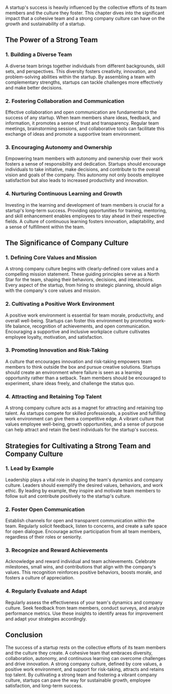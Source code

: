 
A startup's success is heavily influenced by the collective efforts of its team members and the culture they foster. This chapter dives into the significant impact that a cohesive team and a strong company culture can have on the growth and sustainability of a startup.

The Power of a Strong Team
--------------------------

### 1. Building a Diverse Team

A diverse team brings together individuals from different backgrounds, skill sets, and perspectives. This diversity fosters creativity, innovation, and problem-solving abilities within the startup. By assembling a team with complementary strengths, startups can tackle challenges more effectively and make better decisions.

### 2. Fostering Collaboration and Communication

Effective collaboration and open communication are fundamental to the success of any startup. When team members share ideas, feedback, and information, it promotes a sense of trust and transparency. Regular team meetings, brainstorming sessions, and collaborative tools can facilitate this exchange of ideas and promote a supportive team environment.

### 3. Encouraging Autonomy and Ownership

Empowering team members with autonomy and ownership over their work fosters a sense of responsibility and dedication. Startups should encourage individuals to take initiative, make decisions, and contribute to the overall vision and goals of the company. This autonomy not only boosts employee satisfaction but also leads to increased productivity and innovation.

### 4. Nurturing Continuous Learning and Growth

Investing in the learning and development of team members is crucial for a startup's long-term success. Providing opportunities for training, mentoring, and skill enhancement enables employees to stay ahead in their respective fields. A culture of continuous learning fosters innovation, adaptability, and a sense of fulfillment within the team.

The Significance of Company Culture
-----------------------------------

### 1. Defining Core Values and Mission

A strong company culture begins with clearly-defined core values and a compelling mission statement. These guiding principles serve as a North Star for the team, shaping their behaviors, decisions, and interactions. Every aspect of the startup, from hiring to strategic planning, should align with the company's core values and mission.

### 2. Cultivating a Positive Work Environment

A positive work environment is essential for team morale, productivity, and overall well-being. Startups can foster this environment by promoting work-life balance, recognition of achievements, and open communication. Encouraging a supportive and inclusive workplace culture cultivates employee loyalty, motivation, and satisfaction.

### 3. Promoting Innovation and Risk-Taking

A culture that encourages innovation and risk-taking empowers team members to think outside the box and pursue creative solutions. Startups should create an environment where failure is seen as a learning opportunity rather than a setback. Team members should be encouraged to experiment, share ideas freely, and challenge the status quo.

### 4. Attracting and Retaining Top Talent

A strong company culture acts as a magnet for attracting and retaining top talent. As startups compete for skilled professionals, a positive and fulfilling work environment can give them a competitive edge. A vibrant culture that values employee well-being, growth opportunities, and a sense of purpose can help attract and retain the best individuals for the startup's success.

Strategies for Cultivating a Strong Team and Company Culture
------------------------------------------------------------

### 1. Lead by Example

Leadership plays a vital role in shaping the team's dynamics and company culture. Leaders should exemplify the desired values, behaviors, and work ethic. By leading by example, they inspire and motivate team members to follow suit and contribute positively to the startup's culture.

### 2. Foster Open Communication

Establish channels for open and transparent communication within the team. Regularly solicit feedback, listen to concerns, and create a safe space for open dialogue. Encourage active participation from all team members, regardless of their roles or seniority.

### 3. Recognize and Reward Achievements

Acknowledge and reward individual and team achievements. Celebrate milestones, small wins, and contributions that align with the company's values. This recognition reinforces positive behaviors, boosts morale, and fosters a culture of appreciation.

### 4. Regularly Evaluate and Adapt

Regularly assess the effectiveness of your team's dynamics and company culture. Seek feedback from team members, conduct surveys, and analyze performance metrics. Use these insights to identify areas for improvement and adapt your strategies accordingly.

Conclusion
----------

The success of a startup rests on the collective efforts of its team members and the culture they create. A cohesive team that embraces diversity, collaboration, autonomy, and continuous learning can overcome challenges and drive innovation. A strong company culture, defined by core values, a positive work environment, and support for risk-taking, attracts and retains top talent. By cultivating a strong team and fostering a vibrant company culture, startups can pave the way for sustainable growth, employee satisfaction, and long-term success.
